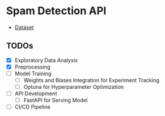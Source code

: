 # Spam Detection API

- [Dataset](https://www.kaggle.com/datasets/venky73/spam-mails-dataset)

## TODOs
- [x] Exploratory Data Analysis
- [x] Preprocessing
- [ ] Model Training
    - [ ] Weights and Biases Integration for Experiment Tracking
    - [ ] Optuna for Hyperparameter Optimization
- [ ] API Development
    - [ ] FastAPI for Serving Model
- [ ] CI/CD Pipeline